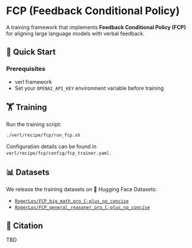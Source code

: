 # FCP (Feedback Conditional Policy)

A training framework that implements **Feedback Conditional Policy (FCP)** for aligning large language models with verbal feedback.

## 🚀 Quick Start

### Prerequisites

- verl framework
- Set your `OPENAI_API_KEY` environment variable before training

## 🏋️ Training

Run the training script:

```bash
./verl/recipe/fcp/run_fcp.sh
```

Configuration details can be found in `verl/recipe/fcp/config/fcp_trainer.yaml`.

## 📊 Datasets

We release the training datasets on 🤗 Hugging Face Datasets:

- [`RogerLos/FCP_big_math_pro_C-plus_no_concise`](https://huggingface.co/datasets/RogerLos/FCP_big_math_pro_C-plus_no_concise)
- [`RogerLos/FCP_general_reasoner_pro_C-plus_no_concise`](https://huggingface.co/datasets/RogerLos/FCP_general_reasoner_pro_C-plus_no_concise)

## 📖 Citation

TBD